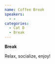 ```yaml
---
name: Coffee Break
speakers:
  - -
categories:
  - Cat D
  - Break
---
```


**Break**

Relax, socialize, enjoy!
